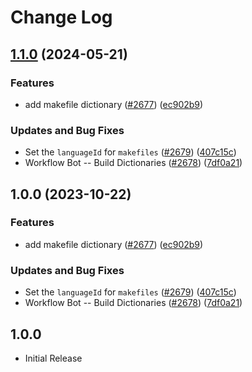# Change Log

## [1.1.0](https://github.com/arkid15r/cspell-dicts/compare/@cspell/dict-makefile-v1.0.0...@cspell/dict-makefile@1.1.0) (2024-05-21)


### Features

* add makefile dictionary ([#2677](https://github.com/arkid15r/cspell-dicts/issues/2677)) ([ec902b9](https://github.com/arkid15r/cspell-dicts/commit/ec902b96cce9c6378acfd6d795b5e300da940c6c))


### Updates and Bug Fixes

* Set the `languageId` for `makefiles` ([#2679](https://github.com/arkid15r/cspell-dicts/issues/2679)) ([407c15c](https://github.com/arkid15r/cspell-dicts/commit/407c15c84a4028d8ff6d66b5aa3516b776514e81))
* Workflow Bot -- Build Dictionaries ([#2678](https://github.com/arkid15r/cspell-dicts/issues/2678)) ([7df0a21](https://github.com/arkid15r/cspell-dicts/commit/7df0a2176796ef118ffb390e642ef1826ea67610))

## 1.0.0 (2023-10-22)


### Features

* add makefile dictionary ([#2677](https://github.com/streetsidesoftware/cspell-dicts/issues/2677)) ([ec902b9](https://github.com/streetsidesoftware/cspell-dicts/commit/ec902b96cce9c6378acfd6d795b5e300da940c6c))


### Updates and Bug Fixes

* Set the `languageId` for `makefiles` ([#2679](https://github.com/streetsidesoftware/cspell-dicts/issues/2679)) ([407c15c](https://github.com/streetsidesoftware/cspell-dicts/commit/407c15c84a4028d8ff6d66b5aa3516b776514e81))
* Workflow Bot -- Build Dictionaries ([#2678](https://github.com/streetsidesoftware/cspell-dicts/issues/2678)) ([7df0a21](https://github.com/streetsidesoftware/cspell-dicts/commit/7df0a2176796ef118ffb390e642ef1826ea67610))

## 1.0.0

- Initial Release
